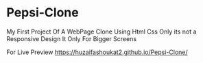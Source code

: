 # Pepsi-Clone
My First Project Of A WebPage Clone Using Html Css Only its not a Responsive Design It Only For Bigger Screens

For Live Preview
https://huzaifashoukat2.github.io/Pepsi-Clone/
